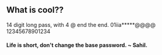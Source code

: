 ## What is cool??

14 digit long pass, with 4 @ end the end.
01iia*****@@@@
12345678901234

#### Life is short, don't change the base password. ~ Sahil.
